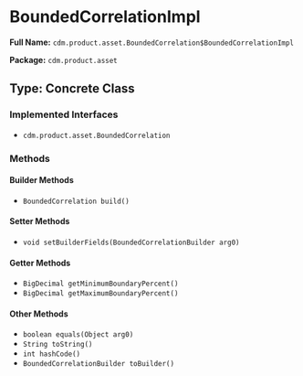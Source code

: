 # BoundedCorrelationImpl

**Full Name:** `cdm.product.asset.BoundedCorrelation$BoundedCorrelationImpl`

**Package:** `cdm.product.asset`

## Type: Concrete Class

### Implemented Interfaces

- `cdm.product.asset.BoundedCorrelation`

### Methods

#### Builder Methods

- `BoundedCorrelation build()`

#### Setter Methods

- `void setBuilderFields(BoundedCorrelationBuilder arg0)`

#### Getter Methods

- `BigDecimal getMinimumBoundaryPercent()`
- `BigDecimal getMaximumBoundaryPercent()`

#### Other Methods

- `boolean equals(Object arg0)`
- `String toString()`
- `int hashCode()`
- `BoundedCorrelationBuilder toBuilder()`

